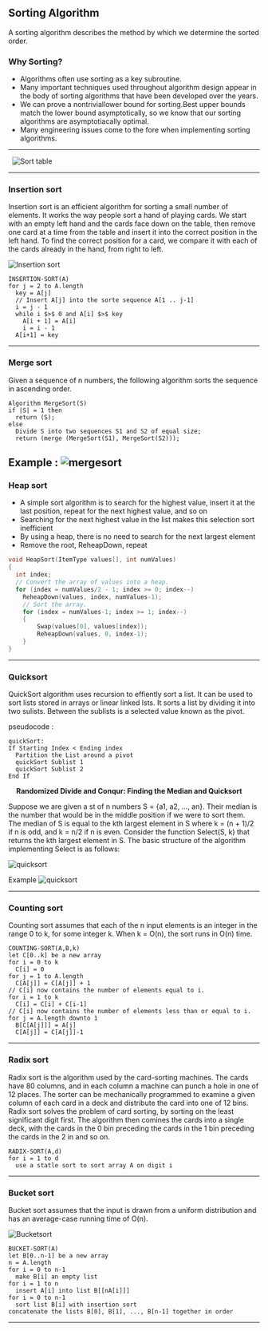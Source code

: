 ## Sorting Algorithm
A sorting algorithm describes the method by which we determine the sorted order.

### Why Sorting?
* Algorithms often use sorting as a key subroutine.
* Many important techniques used throughout algorithm design appear in the body of sorting algorithms that have been developed over the years.
* We can prove a nontriviallower bound for sorting.Best upper bounds match the lower bound asymptotically, so we know that our sorting algorithms are asymptotiacally optimal.
* Many engineering issues come to the fore when implementing sorting algorithms.

-----------------------------
&nbsp;
![Sort table](img/STable.JPG)

-----------------------------

### Insertion sort
Insertion sort is an efficient algorithm for sorting a small number of elements. It works the way people sort a hand of playing cards. We start with an empty left hand and the cards face down on the table, then remove one card at a time from the table and insert it into the correct position in the left hand. To find the correct position for a card, we compare it with each of the cards already in the hand, from right to left.

![Insertion sort](img/IS.JPG)

```
INSERTION-SORT(A)
for j = 2 to A.length
  key = A[j]
  // Insert A[j] into the sorte sequence A[1 .. j-1]
  i = j - 1
  while i $>$ 0 and A[i] $>$ key
    A[i + 1] = A[i]
    i = i - 1
  A[i+1] = key
```
-----------------------------

### Merge sort
Given a sequence of n numbers, the following algorithm sorts the sequence in ascending order.

```
Algorithm MergeSort(S)
if |S| = 1 then
  return (S);
else
  Divide S into two sequences S1 and S2 of equal size;
  return (merge (MergeSort(S1), MergeSort(S2)));
```

Example :
![mergesort](img/MS.JPG)
-----------------------------

### Heap sort
* A simple sort algorithm is to search for the highest value, insert it at the last position, repeat for the next highest value, and so on
* Searching for the next highest value in the list makes this selection sort inefficient
* By using a heap, there is no need to search for the next largest element
* Remove the root, ReheapDown, repeat

```C++
void HeapSort(ItemType values[], int numValues)
{
  int index;
  // Convert the array of values into a heap.
  for (index = numValues/2 - 1; index >= 0; index--)
    ReheapDown(values, index, numValues-1);
    // Sort the array.
    for (index = numValues-1; index >= 1; index--)
    {
        Swap(values[0], values[index]);
        ReheapDown(values, 0, index-1);
    }
}
```
-----------------------------

### Quicksort

QuickSort algorithm uses recursion to effiently sort a list. It can be used to sort lists stored in arrays or linear linked lsts. It sorts a list by dividing it into two sulists. Between the sublists is a selected value known as the pivot.

pseudocode :
```
quickSort:
If Starting Index < Ending index
  Partition the List around a pivot
  quickSort Sublist 1
  quickSort Sublist 2
End If
```
&nbsp;
&nbsp;
**Randomized Divide and Conqur: Finding the Median and Quicksort**

Suppose we are given a st of n numbers S = {a1, a2, ..., an}. Their median is  the number that would be in the middle position if we were to sort them. The median of S is equal to the kth largest element in S where k = (n + 1)/2 if n is odd, and k = n/2 if n is even.
Consider the function Select(S, k) that returns the kth largest element in S. The basic structure of the algorithm implementing Select is as follows:

![quicksort](img/QSort_.JPG)

Example
![quicksort](img/QS.JPG)

-----------------------------

### Counting sort
Counting sort assumes that each of the n input elements is an integer in the range 0 to k, for some integer k. When k = O(n), the sort runs in O(n) time.

```
COUNTING-SORT(A,B,k)
let C[0..k] be a new array
for i = 0 to k
  C[i] = 0
for j = 1 to A.length
  C[A[j]] = C[A[j]] + 1
// C[i] now contains the number of elements equal to i.
for i = 1 to k
  C[i] = C[i] + C[i-1]
// C[i] now contains the number of elements less than or equal to i.
for j = A.length downto 1
  B[C[A[j]]] = A[j]
  C[A[j]] = C[A[j]]-1
```

-----------------------------

### Radix sort
Radix sort is the algorithm used by the card-sorting machines. The cards have 80 columns, and in each column a machine can punch a hole in one of 12 places. The sorter can be mechanically programmed to examine a given column of each card in a deck and distribute the card into one of 12 bins.
Radix sort solves the problem of card sorting, by sorting on the least significant digit first. The algorithm then comines the cards into a single deck, with the cards in the 0 bin preceding the cards in the 1 bin preceding the cards in the 2 in and so on.

```
RADIX-SORT(A,d)
for i = 1 to d
  use a statle sort to sort array A on digit i
```

-----------------------------

### Bucket sort
Bucket sort assumes that the input is drawn from a uniform distribution and has an average-case running time of O(n).

![Bucketsort](img/BS.JPG)

```
BUCKET-SORT(A)
let B[0..n-1] be a new array
n = A.length
for i = 0 to n-1
  make B[i] an empty list
for i = 1 to n
  insert A[i] into list B[[nA[i]]]
for i = 0 to n-1
  sort list B[i] with insertion sort
concatenate the lists B[0], B[1], ..., B[n-1] together in order
```

-----------------------------
